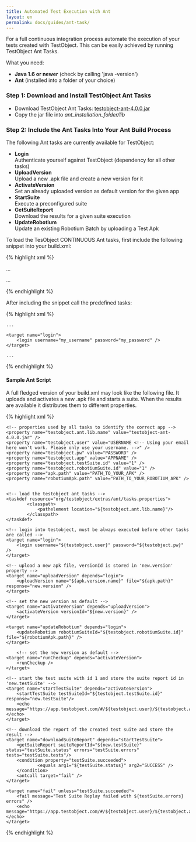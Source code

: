 ```yaml
---
title: Automated Test Execution with Ant
layout: en
permalink: docs/guides/ant-task/
---
```


For a full continuous integration process automate the execution of your tests created with TestObject. This can be easily achieved by running TestObject Ant Tasks.

What you need:

+ <strong>Java 1.6 or newer</strong> (check by calling 'java -version')
+ <strong>Ant</strong> (installed into a folder of your choice)


<h3 id="AutomateyourTestExecutionusingAnt-Step1%3ADownloadandinstallTestObjectCONTINUOUSAntTasks">Step 1: Download and Install TestObject Ant Tasks</h3>

+ Download TestObject Ant Tasks: <a href="/attachments/guide/ant-task/testobject-ant-3.08.06.jar">testobject-ant-4.0.0.jar</a>
+ Copy the jar file into <em>ant_installation_folder/lib</em>


<h3 id="AutomateyourTestExecutionusingAnt-Step2%3AIncludeTestObjectAntTasksintoyourantbuildprocess">Step 2: Include the Ant Tasks Into Your Ant Build Process</h3>

The following Ant tasks are currently available for TestObject:

+ <strong>Login</strong><br>
Authenticate yourself against TestObject (dependency for all other tasks)
+ <strong>UploadVersion</strong><br>
Upload a new .apk file and create a new version for it
+ <strong>ActivateVersion</strong><br>
Set an already uploaded version as default version for the given app
+ <strong>StartSuite</strong><br>
Execute a preconfigured suite
+ <strong>GetSuiteReport</strong><br>
Download the results for a given suite execution
+ <strong>UpdateRobotium</strong><br>
Update an existing Robotium Batch by uploading a Test Apk


To load the TesObject CONTINUOUS Ant tasks, first include the following snippet into your build.xml:

{% highlight xml %}
<?xml version="1.0"?>
<project name="SampleBuild" default="someTask" basedir=".">

...

<taskdef resource="org/testobject/extras/ant/tasks.properties">
   	<classpath>
       	<pathelement location="testobject-ant-4.0.0.jar"/>
   	</classpath>
</taskdef>

...

</project>
{% endhighlight %}


After including the snippet call the predefined tasks:

{% highlight xml %}
<?xml version="1.0"?>
<project name="SampleBuild" default="someTask" basedir=".">

    ...
 
    <target name="login">
        <login username="my_username" password="my_password" />
    </target>
     
    ...
 
</project>
{% endhighlight %}



<h4>Sample Ant Script</h4>

A full fledged version of your build.xml may look like the following file. It uploads and activates a new .apk file and starts a suite. When the results are available it distributes them to different properties.

{% highlight xml %}
<?xml version="1.0"?>
<project name="TestObjectSampleScript" default="downloadSuiteReport" basedir=".">
 
    <!-- properties used by all tasks to identify the correct app -->
	<property name="testobject.ant.lib.name" value="testobject-ant-4.0.0.jar" />
    <property name="testobject.user" value="USERNAME <!-- Using your email here won't work. Please only use your username. -->" /> 
    <property name="testobject.pw" value="PASSWORD" />
    <property name="testobject.app" value="APPNAME" />
    <property name="testobject.testSuite.id" value="1" /> 
    <property name="testobject.robotiumSuite.id" value="1" /> 
    <property name="apk.path" value="PATH_TO_YOUR_APK" />
    <property name="robotiumApk.path" value="PATH_TO_YOUR_ROBOTIUM_APK" />
	
 
    <!-- load the testobject ant tasks -->
    <taskdef resource="org/testobject/extras/ant/tasks.properties">
            <classpath>
                <pathelement location="${testobject.ant.lib.name}"/>
            </classpath> 
    </taskdef> 
 
    <!-- login into testobject, must be always executed before other tasks are called -->
    <target name="login">
        <login username="${testobject.user}" password="${testobject.pw}" />
    </target>
 
    <!-- upload a new apk file, versionId is stored in 'new.version' property -->
    <target name="uploadVersion" depends="login">
        <uploadVersion name="${apk.version.name}" file="${apk.path}" response="new.version" />
    </target>
	
    <!-- set the new version as default -->
    <target name="activateVersion" depends="uploadVersion">
        <activateVersion versionId="${new.version}" />
    </target>

    <target name="updateRobotium" depends="login">
        <updateRobotium robotiumSuiteId="${testobject.robotiumSuite.id}" file="${robotiumApk.path}" />
    </target>

        <!-- set the new version as default -->
    <target name="runCheckup" depends="activateVersion">
        <runCheckup />
    </target>
 
    <!-- start the test suite with id 1 and store the suite report id in 'new.testSuite' -->
    <target name="startTestSuite" depends="activateVersion">
        <startTestSuite testSuiteId="${testobject.testSuite.id}" response="new.testSuite"/>
        <echo message="https://app.testobject.com/#/${testobject.user}/${testobject.app}/reports/${new.testSuite}"></echo>
    </target>
     
    <!-- download the report of the created test suite and store the result -->
    <target name="downloadSuiteReport" depends="startTestSuite">
        <getSuiteReport suiteReportId="${new.testSuite}" status="testSuite.status" errors="testSuite.errors" tests="testSuite.tests"/>
        <condition property="testSuite.succeeded">
                <equals arg1="${testSuite.status}" arg2="SUCCESS" />
        </condition>
        <antcall target="fail" />
    </target> 
 
    <target name="fail" unless="testSuite.succeeded">
        <fail message="Test Suite Replay failed with ${testSuite.errors} errors" />
		<echo message="https://app.testobject.com/#/${testobject.user}/${testobject.app}/reports/${new.testSuite}"></echo>
    </target>
</project>
{% endhighlight %}
